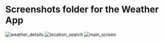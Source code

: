 # Screenshots folder for the Weather App
![weather_details](https://github.com/user-attachments/assets/7407d94f-e6a4-41a6-aa8b-201c0ca610d1)
![location_search](https://github.com/user-attachments/assets/a59eae67-91dc-4e4d-a3df-c1ee0a0ff5fd)
![main_screen](https://github.com/user-attachments/assets/bc935b77-cd00-4f5f-b778-f51a4c42b222)

